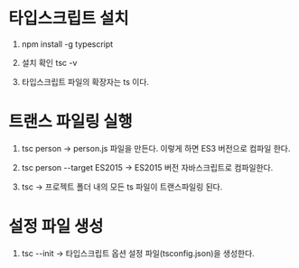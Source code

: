 # 타입스크립트 설치

1. npm install -g typescript

2. 설치 확인 tsc -v

3. 타입스크립트 파일의 확장자는 ts 이다.

# 트랜스 파일링 실행

1. tsc person -> person.js 파일을 만든다. 이렇게 하면 ES3 버전으로 컴파일 한다.

2. tsc person --target ES2015 -> ES2015 버전 자바스크립트로 컴파일한다.

3. tsc -> 프로젝트 폴더 내의 모든 ts 파일이 트랜스파일링 된다.

# 설정 파일 생성

1. tsc --init -> 타입스크립트 옵션 설정 파일(tsconfig.json)을 생성한다.
